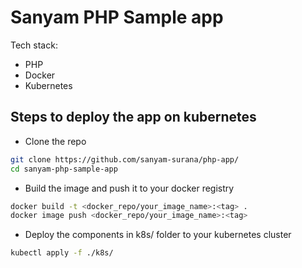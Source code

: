 # Sanyam PHP Sample app

Tech stack:

- PHP
- Docker
- Kubernetes

## Steps to deploy the app on kubernetes

- Clone the repo

```sh
git clone https://github.com/sanyam-surana/php-app/
cd sanyam-php-sample-app
```

- Build the image and push it to your docker registry

```sh
docker build -t <docker_repo/your_image_name>:<tag> .
docker image push <docker_repo/your_image_name>:<tag>
```

- Deploy the components in k8s/ folder to your kubernetes cluster

```sh
kubectl apply -f ./k8s/
```
